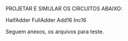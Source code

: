 PROJETAR E SIMULAR OS CIRCUITOS ABAIXO:

HalfAdder
FullAdder
Add16
Inc16

Seguem anexos, os arquivos para teste.
